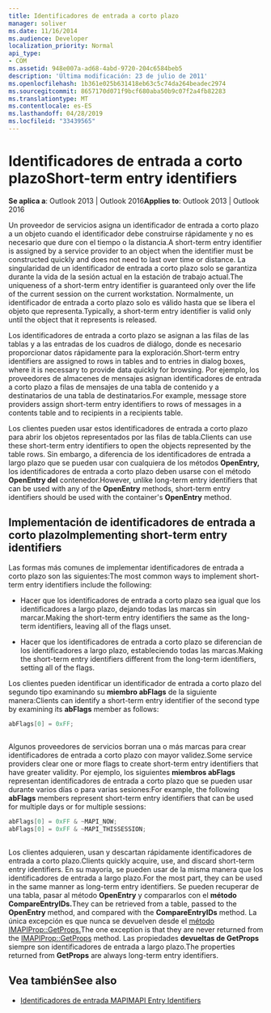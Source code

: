 ```yaml
---
title: Identificadores de entrada a corto plazo
manager: soliver
ms.date: 11/16/2014
ms.audience: Developer
localization_priority: Normal
api_type:
- COM
ms.assetid: 948e007a-ad68-4abd-9720-204c6584beb5
description: 'Última modificación: 23 de julio de 2011'
ms.openlocfilehash: 1b361e025b631418eb63c5c74da264beadec2974
ms.sourcegitcommit: 8657170d071f9bcf680aba50b9c07f2a4fb82283
ms.translationtype: MT
ms.contentlocale: es-ES
ms.lasthandoff: 04/28/2019
ms.locfileid: "33439565"
---
```

# <a name="short-term-entry-identifiers"></a><span data-ttu-id="e6843-103">Identificadores de entrada a corto plazo</span><span class="sxs-lookup"><span data-stu-id="e6843-103">Short-term entry identifiers</span></span>

<span data-ttu-id="e6843-104">**Se aplica a**: Outlook 2013 | Outlook 2016</span><span class="sxs-lookup"><span data-stu-id="e6843-104">**Applies to**: Outlook 2013 | Outlook 2016</span></span> 
  
<span data-ttu-id="e6843-105">Un proveedor de servicios asigna un identificador de entrada a corto plazo a un objeto cuando el identificador debe construirse rápidamente y no es necesario que dure con el tiempo o la distancia.</span><span class="sxs-lookup"><span data-stu-id="e6843-105">A short-term entry identifier is assigned by a service provider to an object when the identifier must be constructed quickly and does not need to last over time or distance.</span></span> <span data-ttu-id="e6843-106">La singularidad de un identificador de entrada a corto plazo solo se garantiza durante la vida de la sesión actual en la estación de trabajo actual.</span><span class="sxs-lookup"><span data-stu-id="e6843-106">The uniqueness of a short-term entry identifier is guaranteed only over the life of the current session on the current workstation.</span></span> <span data-ttu-id="e6843-107">Normalmente, un identificador de entrada a corto plazo solo es válido hasta que se libera el objeto que representa.</span><span class="sxs-lookup"><span data-stu-id="e6843-107">Typically, a short-term entry identifier is valid only until the object that it represents is released.</span></span> 
  
<span data-ttu-id="e6843-108">Los identificadores de entrada a corto plazo se asignan a las filas de las tablas y a las entradas de los cuadros de diálogo, donde es necesario proporcionar datos rápidamente para la exploración.</span><span class="sxs-lookup"><span data-stu-id="e6843-108">Short-term entry identifiers are assigned to rows in tables and to entries in dialog boxes, where it is necessary to provide data quickly for browsing.</span></span> <span data-ttu-id="e6843-109">Por ejemplo, los proveedores de almacenes de mensajes asignan identificadores de entrada a corto plazo a filas de mensajes de una tabla de contenido y a destinatarios de una tabla de destinatarios.</span><span class="sxs-lookup"><span data-stu-id="e6843-109">For example, message store providers assign short-term entry identifiers to rows of messages in a contents table and to recipients in a recipients table.</span></span> 

<span data-ttu-id="e6843-110">Los clientes pueden usar estos identificadores de entrada a corto plazo para abrir los objetos representados por las filas de tabla.</span><span class="sxs-lookup"><span data-stu-id="e6843-110">Clients can use these short-term entry identifiers to open the objects represented by the table rows.</span></span> <span data-ttu-id="e6843-111">Sin embargo, a diferencia de los identificadores de entrada a largo plazo que se pueden usar con cualquiera de los métodos **OpenEntry,** los identificadores de entrada a corto plazo deben usarse con el método **OpenEntry del** contenedor.</span><span class="sxs-lookup"><span data-stu-id="e6843-111">However, unlike long-term entry identifiers that can be used with any of the **OpenEntry** methods, short-term entry identifiers should be used with the container's **OpenEntry** method.</span></span> 
  
## <a name="implementing-short-term-entry-identifiers"></a><span data-ttu-id="e6843-112">Implementación de identificadores de entrada a corto plazo</span><span class="sxs-lookup"><span data-stu-id="e6843-112">Implementing short-term entry identifiers</span></span>

<span data-ttu-id="e6843-113">Las formas más comunes de implementar identificadores de entrada a corto plazo son las siguientes:</span><span class="sxs-lookup"><span data-stu-id="e6843-113">The most common ways to implement short-term entry identifiers include the following:</span></span>
  
- <span data-ttu-id="e6843-114">Hacer que los identificadores de entrada a corto plazo sea igual que los identificadores a largo plazo, dejando todas las marcas sin marcar.</span><span class="sxs-lookup"><span data-stu-id="e6843-114">Making the short-term entry identifiers the same as the long-term identifiers, leaving all of the flags unset.</span></span> 
    
- <span data-ttu-id="e6843-115">Hacer que los identificadores de entrada a corto plazo se diferencian de los identificadores a largo plazo, estableciendo todas las marcas.</span><span class="sxs-lookup"><span data-stu-id="e6843-115">Making the short-term entry identifiers different from the long-term identifiers, setting all of the flags.</span></span> 
    
<span data-ttu-id="e6843-116">Los clientes pueden identificar un identificador de entrada a corto plazo del segundo tipo examinando su **miembro abFlags** de la siguiente manera:</span><span class="sxs-lookup"><span data-stu-id="e6843-116">Clients can identify a short-term entry identifier of the second type by examining its **abFlags** member as follows:</span></span> 
  
```cpp
abFlags[0] = 0xFF;
 
```

<span data-ttu-id="e6843-117">Algunos proveedores de servicios borran una o más marcas para crear identificadores de entrada a corto plazo con mayor validez.</span><span class="sxs-lookup"><span data-stu-id="e6843-117">Some service providers clear one or more flags to create short-term entry identifiers that have greater validity.</span></span> <span data-ttu-id="e6843-118">Por ejemplo, los siguientes **miembros abFlags** representan identificadores de entrada a corto plazo que se pueden usar durante varios días o para varias sesiones:</span><span class="sxs-lookup"><span data-stu-id="e6843-118">For example, the following **abFlags** members represent short-term entry identifiers that can be used for multiple days or for multiple sessions:</span></span> 
  
```cpp
abFlags[0] = 0xFF & ~MAPI_NOW;
abFlags[0] = 0xFF & ~MAPI_THISSESSION;
 
```

<span data-ttu-id="e6843-119">Los clientes adquieren, usan y descartan rápidamente identificadores de entrada a corto plazo.</span><span class="sxs-lookup"><span data-stu-id="e6843-119">Clients quickly acquire, use, and discard short-term entry identifiers.</span></span> <span data-ttu-id="e6843-120">En su mayoría, se pueden usar de la misma manera que los identificadores de entrada a largo plazo.</span><span class="sxs-lookup"><span data-stu-id="e6843-120">For the most part, they can be used in the same manner as long-term entry identifiers.</span></span> <span data-ttu-id="e6843-121">Se pueden recuperar de una tabla, pasar al método **OpenEntry** y compararlos con el **método CompareEntryIDs.**</span><span class="sxs-lookup"><span data-stu-id="e6843-121">They can be retrieved from a table, passed to the **OpenEntry** method, and compared with the **CompareEntryIDs** method.</span></span> <span data-ttu-id="e6843-122">La única excepción es que nunca se devuelven desde el [método IMAPIProp::GetProps.](imapiprop-getprops.md)</span><span class="sxs-lookup"><span data-stu-id="e6843-122">The one exception is that they are never returned from the [IMAPIProp::GetProps](imapiprop-getprops.md) method.</span></span> <span data-ttu-id="e6843-123">Las propiedades **devueltas de GetProps** siempre son identificadores de entrada a largo plazo.</span><span class="sxs-lookup"><span data-stu-id="e6843-123">The properties returned from **GetProps** are always long-term entry identifiers.</span></span> 
  
## <a name="see-also"></a><span data-ttu-id="e6843-124">Vea también</span><span class="sxs-lookup"><span data-stu-id="e6843-124">See also</span></span>

- [<span data-ttu-id="e6843-125">Identificadores de entrada MAPI</span><span class="sxs-lookup"><span data-stu-id="e6843-125">MAPI Entry Identifiers</span></span>](mapi-entry-identifiers.md)

